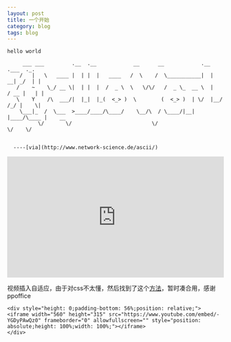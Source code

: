 ```yaml
---
layout: post
title: 一个开始
category: blog
tags: blog
---
```


```
hello world
```

```
     ___ ___         .__  .__            __      __            .__       .___  ._.
    /   |   \   ____ |  | |  |   ____   /  \    /  \___________|  |    __| _/  | |
   /    ~    \_/ __ \|  | |  |  /  _ \  \   \/\/   /  _ \_  __ \  |   / __ |   | |
   \    Y    /\  ___/|  |_|  |_(  <_> )  \        (  <_> )  | \/  |__/ /_/ |    \|
    \___|_  /  \___  >____/____/\____/    \__/\  / \____/|__|  |____/\____ |    __
          \/       \/                          \/                         \/    \/


  ----[via](http://www.network-science.de/ascii/)
```


<div style="height: 0;padding-bottom: 56%;position: relative;">
<iframe width="560" height="315" src="https://www.youtube.com/embed/cgLEFciA7SI" frameborder="0" allowfullscreen="" style="position: absolute;height: 100%;width: 100%;"></iframe>
</div>


视频插入自适应，由于对css不太懂，然后找到了这个[方法](https://github.com/ppoffice/hexo-theme-minos/issues/2)，暂时凑合用，感谢 ppoffice

```
<div style="height: 0;padding-bottom: 56%;position: relative;">
<iframe width="560" height="315" src="https://www.youtube.com/embed/-YGDyPAwQz0" frameborder="0" allowfullscreen="" style="position: absolute;height: 100%;width: 100%;"></iframe>
</div>
```



